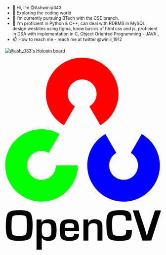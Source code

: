 - 👋 Hi, I’m @Ashwinip343
- 👀 Exploring the coding world
- 🌱 I’m currently pursuing BTech with the CSE branch.
- 💞️ I'm proficient in Python & C++, can deal with RDBMS in MySQL , design wesbites using figma, know basics of html css and js, proficient in DSA with implementation in C,
      Object Oriented Programming - JAVA ,
- 📫 How to reach me - reach me at twitter @winiii_1912 


<!---
Ashwinip343/Ashwinip343 is a ✨ special ✨ repository because its `README.md` (this file) appears on your GitHub profile.
You can click the Preview link to take a look at your changes.

--->
[![@ash_033's Holopin board](https://holopin.me/ash_033)](https://holopin.io/@ash_033)

<svg xmlns="http://www.w3.org/2000/svg" viewBox="0 0 255.702 316.062">
  <path fill="#ff0101" d="M96.6 111.278C73.227 97.783 61.83 70.27 68.817 44.2 75.802 18.13 99.427 0 126.418 0c26.99 0 50.616 18.129 57.602 44.2 6.985 26.07-4.41 53.583-27.785 67.078L138.28 80.18a23.724 23.724 0 1 0-23.724 0z"/>
  <path fill="#0101ff" d="M224.302 125.715c23.374 13.495 34.77 41.008 27.784 67.079-6.985 26.07-30.61 44.2-57.601 44.2-26.99 0-50.616-18.13-57.602-44.2-6.986-26.071 4.41-53.584 27.785-67.079l17.955 31.099a23.724 23.724 0 1 0 23.724 0z"/>
  <path fill="#01ff01" d="M119.269 177.36c0 26.99-18.129 50.616-44.2 57.601-26.07 6.986-53.583-4.41-67.078-27.785-13.495-23.374-9.609-52.899 9.477-71.984 19.085-19.085 48.61-22.972 71.984-9.477l-17.955 31.099A23.724 23.724 0 1 0 83.36 177.36z"/>
  <path fill="#050505" d="M17.031 251.291c5.048-.453 10.15-.45 15.172.27 3.095.548 6.379 1.348 8.703 3.605 2.436 2.718 3.035 6.494 3.57 9.974.878 7.222.775 14.547 0 21.773-.518 3.527-1.027 7.337-3.339 10.206-2.521 2.56-6.246 3.287-9.662 3.827-5.043.63-10.158.775-15.223.27-3.429-.351-7.008-.955-9.927-2.911-1.888-1.2-2.903-3.314-3.592-5.364-1.383-4.273-1.558-8.81-1.747-13.263-.021-5.882.09-11.824 1.238-17.612.62-2.7 1.374-5.672 3.655-7.474 3.215-2.333 7.304-2.898 11.152-3.3zm.835 8.061c-2.123.321-4.769.497-6.049 2.475-1.117 2.95-1.079 6.169-1.306 9.272-.107 5.535-.385 11.122.471 16.615.317 1.853.968 4.062 3.027 4.606 4.465 1.365 9.242 1.134 13.845.873 2.294-.35 5.338-.548 6.455-2.95 1.28-3.655 1.19-7.602 1.349-11.421-.052-5.368.248-10.84-1.036-16.092-.309-1.867-2.244-2.663-3.883-2.992-4.23-.83-8.596-.728-12.873-.386zm45.095 8.67c3.066-1.949 6.871-2.265 10.407-1.944 3.301.282 6.966 1.404 8.734 4.443 2.11 3.815 2.23 8.322 2.375 12.578-.094 4.375-.175 8.943-1.982 13.01-1.031 2.47-3.403 4.088-5.942 4.726-3.887.954-8.159 1.057-11.905-.493-2.025-.792-3.425-2.513-4.585-4.276v19.996h-8.562c.005-16.55-.008-33.105.005-49.655 2.77-.013 5.54-.013 8.305 0-.094 1.704-.189 3.404-.236 5.112 1.028-1.255 1.982-2.633 3.386-3.498zm2.787 4.468c-2.037.159-4.255 1.17-4.833 3.301-1.091 3.759-.899 7.74-.74 11.61.265 2.521.577 5.77 3.262 6.9 2.885 1.118 6.216 1.058 9.135.104 2.526-.89 2.894-3.862 3.16-6.156.265-3.802.36-7.68-.386-11.435-.252-1.455-1.002-2.958-2.423-3.57-2.243-.989-4.777-.938-7.175-.754zm28.974-4.405c4.208-2.161 9.135-2.239 13.754-2.02 3.845.32 8.51.963 10.63 4.64 2.389 4.44 2 9.662 2.333 14.534H98.02c.273 2.513-.052 5.223 1.215 7.526 1.083 1.82 3.382 2.192 5.325 2.299 2.402.017 4.988.214 7.2-.903 1.268-.994 1.277-2.757 1.44-4.213 2.74-.004 5.479-.004 8.219 0-.103 2.86-.471 6.062-2.766 8.074-3.446 3.09-8.378 3.412-12.787 3.498-3.891-.116-8.001-.313-11.486-2.23-2.82-1.666-3.72-5.087-4.216-8.1-.63-4.478-.788-9.042-.253-13.537.437-3.549 1.391-7.723 4.812-9.568zm5.004 5.45c-1.79 1.631-1.614 4.337-1.69 6.554 5.034.026 10.068.013 15.107.004-.01-1.995.184-4.17-.895-5.946-1.058-1.438-3.04-1.533-4.666-1.708-2.625-.039-5.518-.326-7.856 1.096zm39.946-5.471c2.962-2.055 6.79-2.342 10.274-1.94 2.966.313 6.109 1.443 7.86 4.003 1.554 2.124 1.986 4.83 2.007 7.402-.012 7.851.004 15.698-.004 23.55-2.714.004-5.424.004-8.13 0-.012-7.428.01-14.851-.012-22.274-.081-1.623-.017-3.498-1.237-4.748-1.302-1.408-3.344-1.682-5.163-1.67-2.2-.012-4.58.365-6.276 1.884-1.657 1.413-2.286 3.69-2.294 5.797-.013 7.003.004 14.007-.01 21.006-2.71.01-5.42.01-8.125.004-.004-11.558-.004-23.117 0-34.675 2.663-.01 5.33-.004 7.993 0-.013 2.029-.214 4.045-.274 6.074.873-1.64 1.79-3.369 3.39-4.413zm34.86-15.189c4.486-1.507 9.267-1.72 13.96-1.888 4.546.022 9.298.065 13.544 1.897 2.158.899 3.652 2.868 4.38 5.043 1.185 3.249 1.22 6.768 1.245 10.188-3.129 0-6.258.01-9.383-.004-.052-2.405.132-5.102-1.357-7.149-1.507-1.54-3.862-1.537-5.861-1.772-4.067-.077-8.3-.338-12.196 1.066-1.405.445-2.132 1.85-2.415 3.202-.8 3.63-.805 7.376-.8 11.08.047 4.948-.03 9.97 1.027 14.837.278 1.78 1.918 2.877 3.562 3.27 3.801.947 7.77.81 11.652.578 2.025-.265 4.491-.398 5.763-2.256 1.357-2.217 1.13-4.944 1.057-7.436 3.16-.013 6.314-.009 9.474 0-.039 3.935-.107 7.997-1.537 11.722-.737 1.947-2.256 3.6-4.225 4.345-3.866 1.55-8.104 1.648-12.205 1.896-4.757.081-9.573-.034-14.222-1.143-2.727-.71-5.706-1.96-6.97-4.67-1.613-3.584-1.908-7.57-2.324-11.426-.346-5.095-.569-10.197-.445-15.3.244-4.131.62-8.485 2.851-12.085 1.186-2.004 3.267-3.258 5.424-3.994zm35.193-1.442c3.262.004 6.524-.09 9.782.047 3.172 10.064 6.657 20.026 9.859 30.078 1.245 3.86 2.127 7.834 3.416 11.682 1.443-4.152 2.367-8.467 3.78-12.629 3.13-9.722 6.344-19.414 9.47-29.136 3.219-.137 6.447-.017 9.67-.06v1.066c-5.3 16.152-10.475 32.347-15.668 48.538-4.846.098-9.7.111-14.547-.01-5.163-16.554-10.574-33.031-15.762-49.577z"/>
</svg>

